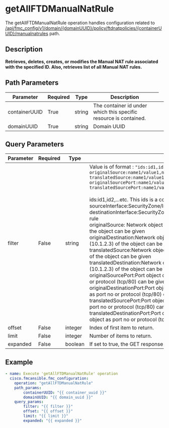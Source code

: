 # getAllFTDManualNatRule

The getAllFTDManualNatRule operation handles configuration related to [/api/fmc_config/v1/domain/{domainUUID}/policy/ftdnatpolicies/{containerUUID}/manualnatrules](/paths//api/fmc_config/v1/domain/{domain_uuid}/policy/ftdnatpolicies/{container_uuid}/manualnatrules.md) path.&nbsp;
## Description
**Retrieves, deletes, creates, or modifies the Manual NAT rule associated with the specified ID. Also, retrieves list of all Manual NAT rules.**

## Path Parameters
| Parameter | Required | Type | Description |
| --------- | -------- | ---- | ----------- |
| containerUUID | True | string <td colspan=3> The container id under which this specific resource is contained. |
| domainUUID | True | string <td colspan=3> Domain UUID |

## Query Parameters
| Parameter | Required | Type | Description |
| --------- | -------- | ---- | ----------- |
| filter | False | string <td colspan=3> Value is of format : <code>"ids:id1,id2,...;sourceInterface:name1,name2,...;destinationInterface:name1,name2,...;<br/>originalSource:name1/value1,name2/value2,...;originalDestination:name1/value1,name2/value2,...;<br/>translatedSource:name1/value1,name2/value2,...;translatedDestination:name1/value1,name2/value2,...;<br/>originalSourcePort:name1/value1,name2/value2,...;originalDestinationPort:name1/value1,name2/value2,...;<br/>translatedSourcePort:name1/value1,name2/value2,...;translatedDestinationPort:name1/value1,name2/value2,...;"</code><br/><br/>ids:id1,id2,...etc. This ids is a comma-separated list of rule ids to fetch/delete</br>sourceInterface:SecurityZone/Interface group name (sec_zone_name1) can be given as value to fetch/delete nat rule<br/>destinationInterface:SecurityZone/Interface group name (sec_zone_name1) can be given as value to fetch/delete nat rule<br/>originalSource: Network object configured as Original source object name (object_name) or the value (10.1.2.3) of the object can be given<br/>originalDestination:Network object configured as Destination source object name (object_name) or the value (10.1.2.3) of the object can be given<br/>translatedSource:Network object configured as translated source object name (object_name) or the value (10.1.2.3) of the object can be given<br/>translatedDestination:Network object configured as translated Destination object name (object_name) or the value (10.1.2.3) of the object can be given<br/>originalSourcePort:Port object configured as Original Source Port object name (http) or value of the object as port no or protocol (tcp/80) can be given<br/>originalDestinationPort:Port object configured as Original Destination Port object name (http) or value of the object as port no or protocol (tcp/80) can be given<br/>translatedSourcePort:Port object configured as Translated Source Port object name (http) or value of the object as port no or protocol (tcp/80) can be given<br/>translatedDestinationPort:Port object configured as Translated Destination Port object name (http) or value of the object as port no or protocol (tcp/80) can be given"<br/> |
| offset | False | integer <td colspan=3> Index of first item to return. |
| limit | False | integer <td colspan=3> Number of items to return. |
| expanded | False | boolean <td colspan=3> If set to true, the GET response displays a list of objects with additional attributes. |

## Example
```yaml
- name: Execute 'getAllFTDManualNatRule' operation
  cisco.fmcansible.fmc_configuration:
    operation: "getAllFTDManualNatRule"
    path_params:
        containerUUID: "{{ container_uuid }}"
        domainUUID: "{{ domain_uuid }}"
    query_params:
        filter: "{{ filter }}"
        offset: "{{ offset }}"
        limit: "{{ limit }}"
        expanded: "{{ expanded }}"

```